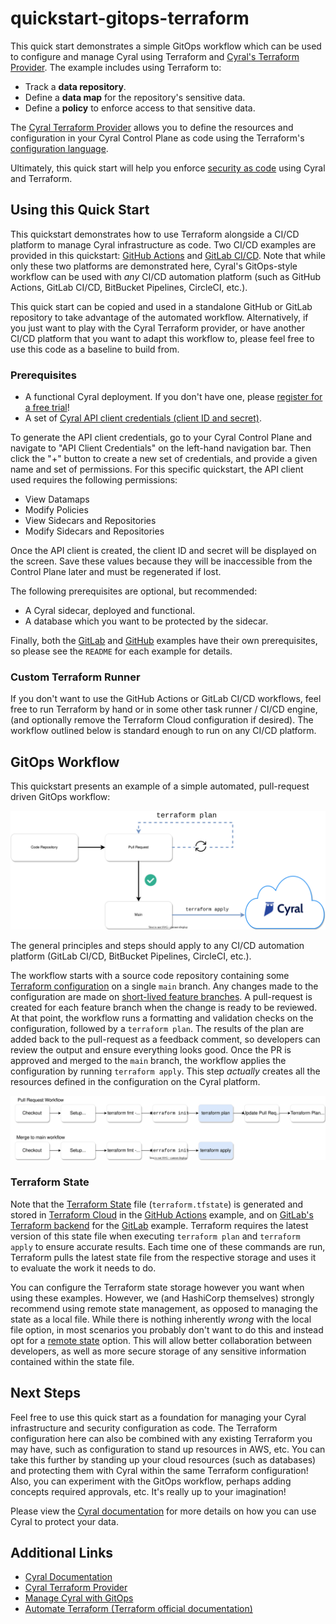 # quickstart-gitops-terraform

This quick start demonstrates a simple GitOps workflow which can be used to
configure and manage Cyral using Terraform and
[Cyral's Terraform Provider][cyraltfprov]. The example includes using Terraform
to:

* Track a **data repository**.
* Define a **data map** for the repository's sensitive data.
* Define a **policy** to enforce access to that sensitive data.

The [Cyral Terraform Provider][cyraltfprov] allows you to define the resources
and configuration in your Cyral Control Plane as code using the Terraform's
[configuration language](https://www.terraform.io/language).

Ultimately, this quick start will help you enforce [security as code][1] using
Cyral and Terraform.

## Using this Quick Start

This quickstart demonstrates how to use Terraform alongside a CI/CD platform to
manage Cyral infrastructure as code. Two CI/CD examples are provided in this
quickstart: [GitHub Actions](github) and [GitLab CI/CD](gitlab). Note that while
only these two platforms are demonstrated here, Cyral's GitOps-style workflow
can be used with _any_ CI/CD automation platform (such as GitHub Actions,
GitLab CI/CD, BitBucket Pipelines, CircleCI, etc.).

This quick start can be copied and used in a standalone GitHub or GitLab
repository to take advantage of the automated workflow. Alternatively, if you
just want to play with the Cyral Terraform provider, or have another CI/CD
platform that you want to adapt this workflow to, please feel free to use this
code as a baseline to build from.

### Prerequisites

* A functional Cyral deployment. If you don't have one, please
  [register for a free trial](https://cyral.com/register/)!
* A set of [Cyral API client credentials (client ID and secret)][apicreds].

To generate the API client credentials, go to your Cyral Control Plane and
navigate to "API Client Credentials" on the left-hand navigation bar. Then click
the "+" button to create a new set of credentials, and provide a given name and
set of permissions. For this specific quickstart, the API client used requires
the following permissions:

* View Datamaps
* Modify Policies
* View Sidecars and Repositories
* Modify Sidecars and Repositories

Once the API client is created, the client ID and secret will be displayed on
the screen. Save these values because they will be inaccessible from the Control
Plane later and must be regenerated if lost.

The following prerequisites are optional, but recommended:

* A Cyral sidecar, deployed and functional.
* A database which you want to be protected by the sidecar.

Finally, both the [GitLab](gitlab) and [GitHub](github) examples have their own
prerequisites, so please see the `README` for each example for details.

### Custom Terraform Runner

If you don't want to use the GitHub Actions or GitLab CI/CD workflows, feel free
to run Terraform by hand or in some other task runner / CI/CD engine, (and
optionally remove the Terraform Cloud configuration if desired). The workflow
outlined below is standard enough to run on any CI/CD platform.

## GitOps Workflow

This quickstart presents an example of a simple automated, pull-request driven
GitOps workflow:

![GitOps Workflow using Terraform](./gitops_workflow.svg)

The general principles and steps should apply to any CI/CD automation platform
(GitLab CI/CD, BitBucket Pipelines, CircleCI, etc.).

The workflow starts with a source code repository containing some
[Terraform configuration](main.tf) on a single `main` branch. Any changes made
to the configuration are made on [short-lived feature branches][3]. A
pull-request is created for each feature branch when the change is ready to
be reviewed. At that point, the workflow runs a formatting and validation
checks on the configuration, followed by a `terraform plan`. The results of the
plan are added back to the pull-request as a feedback comment, so developers
can review the output and ensure everything looks good. Once the PR is approved
and merged to the `main` branch, the workflow applies the configuration by
running `terraform apply`. This step _actually_ creates all the resources
defined in the configuration on the Cyral platform.

![PR and Main Workflows](./workflows.svg)

### Terraform State

Note that the [Terraform State][4] file (`terraform.tfstate`) is generated and
stored in [Terraform Cloud][tfcloud] in the [GitHub Actions](github) example,
and on [GitLab's Terraform backend][gltf] for the [GitLab](gitlab) example.
Terraform requires the latest version of this state file when
executing `terraform plan`
and `terraform apply` to ensure accurate results. Each time one of these
commands are run, Terraform pulls the latest state file from the respective
storage and uses it to evaluate the work it needs to do.

You can configure the Terraform state storage however you want when using these
examples. However, we (and HashiCorp themselves) strongly recommend using remote
state management, as opposed to managing the state as a local file. While there
is nothing inherently _wrong_ with the local file option, in most scenarios you
probably don't want to do this and instead opt for a [remote state][5] option.
This will allow better collaboration between developers, as well as more secure
storage of any sensitive information contained within the state file.

## Next Steps

Feel free to use this quick start as a foundation for managing your Cyral
infrastructure and security configuration as code. The Terraform configuration
here can also be combined with any existing Terraform you may have, such as
configuration to stand up resources in AWS, etc. You can take this further by
standing up your cloud resources (such as databases) and protecting them with
Cyral within the same Terraform configuration! Also, you can experiment with the
GitOps workflow, perhaps adding concepts required approvals, etc. It's really
up to your imagination!

Please view the [Cyral documentation](https://cyral.com/docs/) for more details
on how you can use Cyral to protect your data.

## Additional Links

* [Cyral Documentation][cyraldocs]
* [Cyral Terraform Provider][cyraltfprov]
* [Manage Cyral with GitOps][cyralgitops]
* [Automate Terraform (Terraform official documentation)][tf-automation]

[1]: https://cyral.com/white-papers/what-is-security-as-code/

[2]: https://github.com/features/actions

[3]: https://trunkbaseddevelopment.com/short-lived-feature-branches/

[4]: https://www.terraform.io/language/state

[5]: https://www.terraform.io/language/state/remote

[tfcloud]: https://www.terraform.io/cloud-docs

[tfcloud-token]: https://www.terraform.io/cloud-docs/users-teams-organizations/api-tokens

[cyraldocs]: https://cyral.com/docs/

[cyraltfprov]: https://registry.terraform.io/providers/cyralinc/cyral/latest/docs

[tf-automation]: https://learn.hashicorp.com/collections/terraform/automation

[gltf]: https://docs.gitlab.com/ee/user/infrastructure/iac/terraform_state.html

[apicreds]: https://cyral.com/docs/v3.0/api-ref/api-intro

[cyralgitops]: https://cyral.com/docs/v3.0/how-to/gitops
